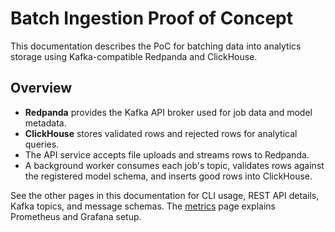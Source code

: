 # Batch Ingestion Proof of Concept

This documentation describes the PoC for batching data into analytics storage using Kafka-compatible Redpanda and ClickHouse.

## Overview

- **Redpanda** provides the Kafka API broker used for job data and model metadata.
- **ClickHouse** stores validated rows and rejected rows for analytical queries.
- The API service accepts file uploads and streams rows to Redpanda.
- A background worker consumes each job's topic, validates rows against the registered model schema, and inserts good rows into ClickHouse.

See the other pages in this documentation for CLI usage, REST API details, Kafka topics, and message schemas.
The [metrics](metrics.md) page explains Prometheus and Grafana setup.
